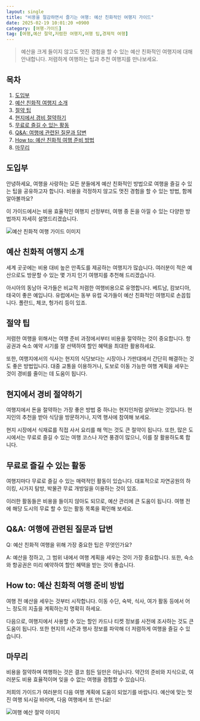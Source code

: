 ```yaml
---
layout: single
title: "비용을 절감하면서 즐기는 여행: 예산 친화적인 여행지 가이드"
date: 2025-02-19 10:01:20 +0900
category: [여행-가이드]
tag: [여행,예산 절약,저렴한 여행지,여행 팁,경제적 여행]
---
```

  
> 예산을 크게 들이지 않고도 멋진 경험을 할 수 있는 예산 친화적인 여행지에 대해 안내합니다. 저렴하게 여행하는 팁과 추천 여행지를 만나보세요.

## 목차
1. [도입부](#도입부)
2. [예산 친화적 여행지 소개](#예산-친화적-여행지-소개)
3. [절약 팁](#절약-팁)
4. [현지에서 경비 절약하기](#현지에서-경비-절약하기)
5. [무료로 즐길 수 있는 활동](#무료로-즐길-수-있는-활동)
6. [Q&A: 여행에 관련된 질문과 답변](#qa-여행에-관련된-질문과-답변)
7. [How to: 예산 친화적 여행 준비 방법](#how-to-예산-친화적-여행-준비-방법)
8. [마무리](#마무리)

## 도입부

안녕하세요, 여행을 사랑하는 모든 분들에게 예산 친화적인 방법으로 여행을 즐길 수 있는 팁을 공유하고자 합니다. 비용을 걱정하지 않고도 멋진 경험을 할 수 있는 방법, 함께 알아볼까요?


이 가이드에서는 비용 효율적인 여행지 선정부터, 여행 중 돈을 아낄 수 있는 다양한 방법까지 자세히 설명드리겠습니다.


![예산 친화적 여행 가이드 이미지](undefined)



## 예산 친화적 여행지 소개

세계 곳곳에는 비용 대비 높은 만족도를 제공하는 여행지가 많습니다. 여러분이 적은 예산으로도 방문할 수 있는 몇 가지 인기 여행지를 추천해 드리겠습니다.


아시아의 동남아 국가들은 비교적 저렴한 여행비용으로 유명합니다. 베트남, 캄보디아, 태국이 좋은 예입니다. 유럽에서는 동부 유럽 국가들이 예산 친화적인 여행지로 손꼽힙니다. 폴란드, 체코, 헝가리 등이 있죠.



## 절약 팁

저렴한 여행을 위해서는 여행 준비 과정에서부터 비용을 절약하는 것이 중요합니다. 항공권과 숙소 예약 시기를 잘 선택하여 할인 혜택을 최대한 활용하세요.


또한, 여행지에서의 식사는 현지의 식당보다는 시장이나 가판대에서 간단히 해결하는 것도 좋은 방법입니다. 대중 교통을 이용하거나, 도보로 이동 가능한 여행 계획을 세우는 것이 경비를 줄이는 데 도움이 됩니다.



## 현지에서 경비 절약하기

여행지에서 돈을 절약하는 가장 좋은 방법 중 하나는 현지인처럼 살아보는 것입니다. 현지인의 추천을 받아 식당을 방문하거나, 지역 행사에 참여해 보세요.


현지 시장에서 식재료를 직접 사서 요리를 해 먹는 것도 큰 절약이 됩니다. 또한, 많은 도시에서는 무료로 즐길 수 있는 여행 코스나 자연 풍경이 많으니, 이를 잘 활용하도록 합니다.



## 무료로 즐길 수 있는 활동

여행지마다 무료로 즐길 수 있는 매력적인 활동이 있습니다. 대표적으로 자연공원의 하이킹, 시가지 탐방, 박물관 무료 개방일을 이용하는 것이 있죠.


이러한 활동들은 비용을 들이지 않아도 되므로, 예산 관리에 큰 도움이 됩니다. 여행 전에 해당 도시의 무료 할 수 있는 활동 목록을 확인해 보세요.



## Q&A: 여행에 관련된 질문과 답변

Q: 예산 친화적 여행을 위해 가장 중요한 팁은 무엇인가요?


A: 예산을 정하고, 그 범위 내에서 여행 계획을 세우는 것이 가장 중요합니다. 또한, 숙소와 항공권은 미리 예약하여 할인 혜택을 받는 것이 좋습니다.



## How to: 예산 친화적 여행 준비 방법

여행 전 예산을 세우는 것부터 시작합니다. 이동 수단, 숙박, 식사, 여가 활동 등에서 어느 정도의 지출을 계획하는지 명확히 하세요.


다음으로, 여행지에서 사용할 수 있는 할인 카드나 티켓 정보를 사전에 조사하는 것도 큰 도움이 됩니다. 또한 현지의 시즌과 행사 정보를 파악해 더 저렴하게 여행을 즐길 수 있습니다.



## 마무리

비용을 절약하며 여행하는 것은 결코 힘든 일만은 아닙니다. 약간의 준비와 지식으로, 여러분도 비용 효율적이며 잊을 수 없는 여행을 경험할 수 있습니다.


저희의 가이드가 여러분의 다음 여행 계획에 도움이 되었기를 바랍니다. 예산에 맞는 멋진 여행 되시길 바라며, 다음 여행에서 또 만나요!


![여행 예산 절약 이미지](undefined)

